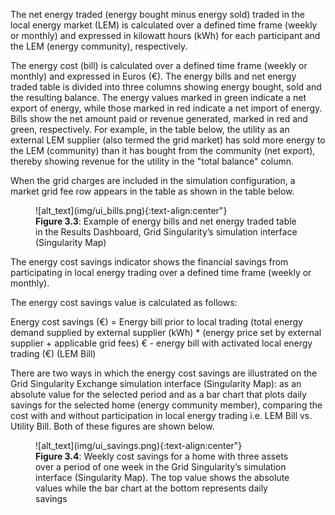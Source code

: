 The net energy traded (energy bought minus energy sold) traded in the local energy market (LEM) is calculated over a defined time frame (weekly or monthly) and expressed in kilowatt hours (kWh) for each participant and the LEM (energy community), respectively.

The energy cost (bill) is calculated over a defined time frame (weekly or monthly) and expressed in Euros (€). The energy bills and net energy traded table is divided into three columns showing energy bought, sold and the resulting balance. The energy values marked in green indicate a net export of energy, while those marked in red indicate a net import of energy. Bills show the net amount paid or revenue generated, marked in red and green, respectively. For example, in the table below, the utility as an external LEM supplier (also termed the grid market) has sold more energy to the LEM (community) than it has bought from the community (net export), thereby showing revenue for the utility in the "total balance" column.

When the grid charges are included in the simulation configuration,  a market grid fee row appears in the table as shown in the table below.

<figure markdown>
  ![alt_text](img/ui_bills.png){:text-align:center"}
  <figcaption><b>Figure 3.3</b>: Example of energy bills and net energy traded table in the Results Dashboard, Grid Singularity’s simulation interface (Singularity Map)
</figcaption>
</figure>

The energy cost savings indicator shows the financial savings from participating in local energy trading over a defined time frame (weekly or monthly).

The energy cost savings value is calculated as follows:

Energy cost savings (€) = Energy bill prior to local trading (total energy demand supplied by external supplier (kWh) * (energy price set by external supplier + applicable grid fees) € - energy bill with activated local energy trading (€) (LEM Bill)

There are two ways in which the energy cost savings are illustrated on the Grid Singularity Exchange simulation interface (Singularity Map): as an absolute value for the selected period and as a bar chart that plots daily savings for the selected home (energy community member), comparing the cost with and without participation in local energy trading i.e. LEM Bill vs. Utility Bill. Both of these figures are shown below.

<figure markdown>
  ![alt_text](img/ui_savings.png){:text-align:center"}
  <figcaption><b>Figure 3.4</b>: Weekly cost savings for a home with three assets over a period of one week in the Grid Singularity’s simulation interface (Singularity Map). The top value shows the absolute values while the bar chart at the bottom represents daily savings
</figcaption>
</figure>
